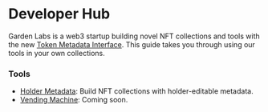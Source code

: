 # Developer Hub

Garden Labs is a web3 startup building novel NFT collections and tools with the new <a href="/pages/holder-metadata/token-metadata-interface.html">Token Metadata Interface</a>. This guide takes you through using our tools in your own collections.

### Tools

- <a href="/pages/holder-metadata/introduction">Holder Metadata</a>: Build NFT collections with holder-editable metadata.
- <a href="/pages/vending-machine/introduction">Vending Machine</a>: Coming soon.
